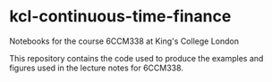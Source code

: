 # kcl-continuous-time-finance
Notebooks for the course 6CCM338 at King's College London

This repository contains the code used to produce the examples and figures used in the lecture notes for 6CCM338.
